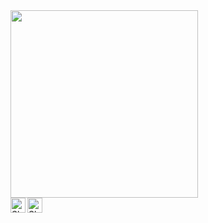 <img align='center'   width="300" src="https://github-readme-stats.vercel.app/api?username=Manugarciaa&show_icons=true&title_color=fff&icon_color=79ff97&text_color=9f9f9f&bg_color=151515">

<br>

  <a href="https://www.linkedin.com/in/manuel-garcia-a7276b235/">
    <img align="left" alt="Shubhamdeep Jha | Linkedin" width="24px" src="https://github.com/TheDudeThatCode/TheDudeThatCode/blob/master/Assets/Linkedin.svg" />
  </a>
  <a href="https://www.instagram.com/manu__garcia_/">
    <img align="left" alt="Shubhamdeep Jha | Instagram" width="24px" src="https://github.com/TheDudeThatCode/TheDudeThatCode/blob/master/Assets/Instagram.svg" />
  </a>
  
  </a>

<br><br><br><br>
